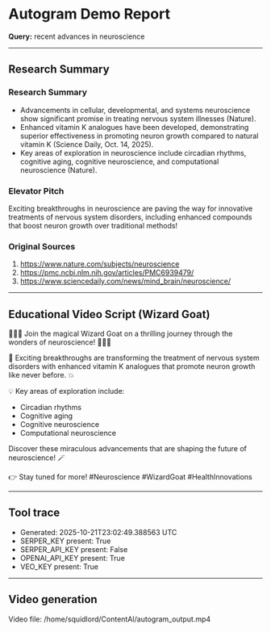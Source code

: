# Autogram Demo Report

**Query:** recent advances in neuroscience

---

## Research Summary

### Research Summary
- Advancements in cellular, developmental, and systems neuroscience show significant promise in treating nervous system illnesses (Nature).
- Enhanced vitamin K analogues have been developed, demonstrating superior effectiveness in promoting neuron growth compared to natural vitamin K (Science Daily, Oct. 14, 2025).
- Key areas of exploration in neuroscience include circadian rhythms, cognitive aging, cognitive neuroscience, and computational neuroscience (Nature).

### Elevator Pitch
Exciting breakthroughs in neuroscience are paving the way for innovative treatments of nervous system disorders, including enhanced compounds that boost neuron growth over traditional methods!

### Original Sources
1. https://www.nature.com/subjects/neuroscience
2. https://pmc.ncbi.nlm.nih.gov/articles/PMC6939479/
3. https://www.sciencedaily.com/news/mind_brain/neuroscience/

---

## Educational Video Script (Wizard Goat)

🐐🌟✨ Join the magical Wizard Goat on a thrilling journey through the wonders of neuroscience! 🌟🐐✨

🧠 Exciting breakthroughs are transforming the treatment of nervous system disorders with enhanced vitamin K analogues that promote neuron growth like never before. 💥

💡 Key areas of exploration include:
- Circadian rhythms
- Cognitive aging
- Cognitive neuroscience
- Computational neuroscience

Discover these miraculous advancements that are shaping the future of neuroscience! 🪄

👉 Stay tuned for more! #Neuroscience #WizardGoat #HealthInnovations

---

## Tool trace

- Generated: 2025-10-21T23:02:49.388563 UTC
- SERPER_KEY present: True
- SERPER_API_KEY present: False
- OPENAI_API_KEY present: True
- VEO_KEY present: True

---

## Video generation

Video file: /home/squidlord/ContentAI/autogram_output.mp4
